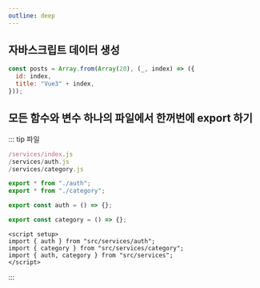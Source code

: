 ```yaml
---
outline: deep
---
```


## 자바스크립트 데이터 생성

```js
const posts = Array.from(Array(20), (_, index) => ({
  id: index,
  title: "Vue3" + index,
}));
```

## 모든 함수와 변수 하나의 파일에서 한꺼번에 export 하기

::: tip 파일

```js
/services/index.js
/services/auth.js
/services/category.js
```

```js [index.js]
export * from "./auth";
export * from "./category";
```

```js [auth.js]
export const auth = () => {};
```

```js [category.js]
export const category = () => {};
```

```vue
<script setup>
import { auth } from "src/services/auth";
import { category } from "src/services/category";
import { auth, category } from "src/services";
</script>
```

:::

<!-- ### 자바스크립트 스크롤 스파이 -->
<!--@include: ./example/ScrollSpy.md -->

<!-- ### IntersectionObserver -->
<!--@include: ./example/IntersectionObserver.md -->
